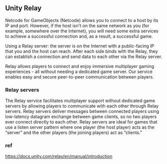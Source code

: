 ## Unity Relay
Netcode for GameObjects (Netcode) allows you to connect to a host by its IP and port. However, if the host isn't on the same network as you (for example, somewhere over the Internet), you will need some extra services to achieve a successful connection and, as a result, a successful game.

Using a Relay server: the server is on the Internet with a public-facing IP that you and the host can reach. After each side binds with the Relay, they can establish a connection and send data to each other via the Relay server.

Relay allows players to connect and enjoy immersive multiplayer gaming experiences - all without needing a dedicated game server. Our service enables easy and secure peer-to-peer communication between players.

### Relay servers
The Relay service facilitates multiplayer support without dedicated game servers by allowing players to communicate with each other through Relay servers. Relay servers deliver messages between connected players using low-latency datagram exchange between game clients, so no two players ever connect directly to each other. Relay servers are ideal for games that use a listen server pattern where one player (the host player) acts as the “server” and the other players (the joining players) act as “clients.”



### ref 
https://docs.unity.com/relay/en/manual/introduction
